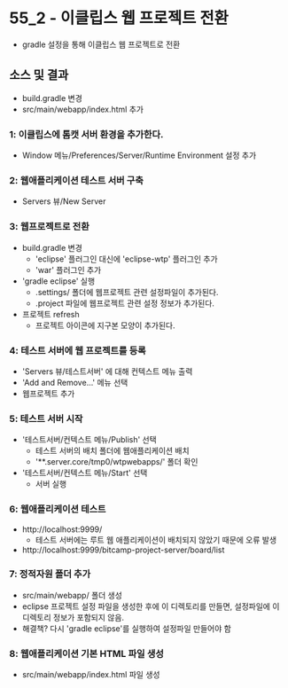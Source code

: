 # 55_2 - 이클립스 웹 프로젝트 전환

- gradle 설정을 통해 이클립스 웹 프로젝트로 전환

## 소스 및 결과

- build.gradle 변경
- src/main/webapp/index.html 추가


### 1: 이클립스에 톰캣 서버 환경을 추가한다.

- Window 메뉴/Preferences/Server/Runtime Environment 설정 추가

### 2: 웹애플리케이션 테스트 서버 구축 

- Servers 뷰/New Server

### 3: 웹프로젝트로 전환

- build.gradle 변경
  - 'eclipse' 플러그인 대신에 'eclipse-wtp' 플러그인 추가
  - 'war' 플러그인 추가 
- 'gradle eclipse' 실행
  - .settings/ 폴더에 웹프로젝트 관련 설정파일이 추가된다.
  - .project 파일에 웹프로젝트 관련 설정 정보가 추가된다.
- 프로젝트 refresh
  - 프로젝트 아이콘에 지구본 모양이 추가된다.
  
### 4: 테스트 서버에 웹 프로젝트를 등록

- 'Servers 뷰/테스트서버' 에 대해 컨텍스트 메뉴 출력
- 'Add and Remove...' 메뉴 선택
- 웹프로젝트 추가

### 5: 테스트 서버 시작

- '테스트서버/컨텍스트 메뉴/Publish' 선택
  - 테스트 서버의 배치 폴더에 웹애플리케이션 배치
  - '**.server.core/tmp0/wtpwebapps/' 폴더 확인
- '테스트서버/컨텍스트 메뉴/Start' 선택
  - 서버 실행
   
### 6: 웹애플리케이션 테스트

- http://localhost:9999/
  - 테스트 서버에는 루트 웹 애플리케이션이 배치되지 않았기 때문에 오류 발생 
- http://localhost:9999/bitcamp-project-server/board/list

### 7: 정적자원 폴더 추가

- src/main/webapp/ 폴더 생성
- eclipse 프로젝트 설정 파일을 생성한 후에 이 디렉토리를 만들면, 설정파일에 이 디렉토리 정보가 포함되지 않음.
- 해결책? 다시 'gradle eclipse'를 실행하여 설정파일 만들어야 함

### 8: 웹애플리케이션 기본 HTML 파일 생성

- src/main/webapp/index.html 파일 생성
